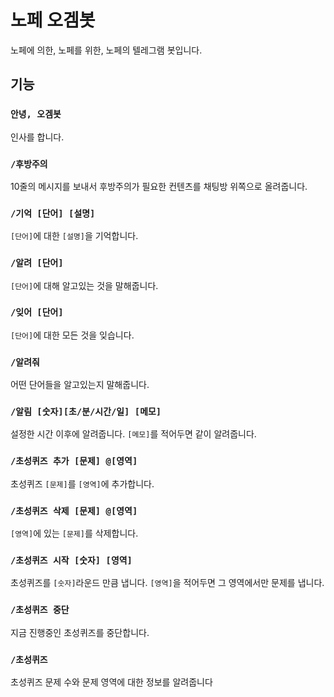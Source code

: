 # 노페 오겜봇

노페에 의한, 노페를 위한, 노페의 텔레그램 봇입니다.

## 기능

### `안녕, 오겜봇`

인사를 합니다.

### `/후방주의`

10줄의 메시지를 보내서 후방주의가 필요한 컨텐츠를 채팅방 위쪽으로 올려줍니다.

### `/기억 [단어] [설명]`

`[단어]`에 대한 `[설명]`을 기억합니다.

### `/알려 [단어]`

`[단어]`에 대해 알고있는 것을 말해줍니다.

### `/잊어 [단어]`

`[단어]`에 대한 모든 것을 잊습니다.

### `/알려줘`

어떤 단어들을 알고있는지 말해줍니다.

### `/알림 [숫자][초/분/시간/일] [메모]`

설정한 시간 이후에 알려줍니다. `[메모]`를 적어두면 같이 알려줍니다. 

### `/초성퀴즈 추가 [문제] @[영역]`

초성퀴즈 `[문제]`를 `[영역]`에 추가합니다.

### `/초성퀴즈 삭제 [문제] @[영역]`

`[영역]`에 있는 `[문제]`를 삭제합니다.

### `/초성퀴즈 시작 [숫자] [영역]`

초성퀴즈를 `[숫자]`라운드 만큼 냅니다. `[영역]`을 적어두면 그 영역에서만 문제를 냅니다.

### `/초성퀴즈 중단`

지금 진행중인 초성퀴즈를 중단합니다.

### `/초성퀴즈`

초성퀴즈 문제 수와 문제 영역에 대한 정보를 알려줍니다

